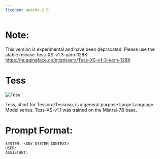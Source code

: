 ```yaml
---
license: apache-2.0
---
```


# Note:
This version is experimental and have been depracated. Please use the stable release Tess-XS-v1.3-yarn-128K: https://huggingface.co/migtissera/Tess-XS-v1-3-yarn-128K


# Tess

![Tess](https://huggingface.co/migtissera/Tess-M-v1.0/resolve/main/Tess.png)

Tess, short for Tessoro/Tessoso, is a general purpose Large Language Model series. Tess-XS-v1.1 was trained on the Mistral-7B base.


# Prompt Format:

```
SYSTEM: <ANY SYSTEM CONTEXT>
USER: 
ASSISTANT:
```

